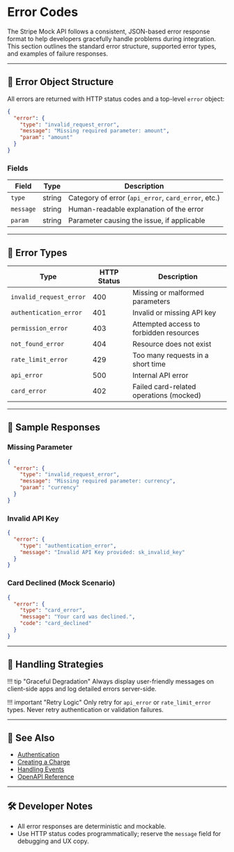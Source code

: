 # Error Codes

The Stripe Mock API follows a consistent, JSON-based error response format to help developers gracefully handle problems during integration. This section outlines the standard error structure, supported error types, and examples of failure responses.

---

## 🧩 Error Object Structure

All errors are returned with HTTP status codes and a top-level `error` object:

```json
{
  "error": {
    "type": "invalid_request_error",
    "message": "Missing required parameter: amount",
    "param": "amount"
  }
}
````

### Fields

| Field     | Type   | Description                                         |
| --------- | ------ | --------------------------------------------------- |
| `type`    | string | Category of error (`api_error`, `card_error`, etc.) |
| `message` | string | Human-readable explanation of the error             |
| `param`   | string | Parameter causing the issue, if applicable          |

---

## 🧱 Error Types

| Type                    | HTTP Status | Description                             |
| ----------------------- | ----------- | --------------------------------------- |
| `invalid_request_error` | 400         | Missing or malformed parameters         |
| `authentication_error`  | 401         | Invalid or missing API key              |
| `permission_error`      | 403         | Attempted access to forbidden resources |
| `not_found_error`       | 404         | Resource does not exist                 |
| `rate_limit_error`      | 429         | Too many requests in a short time       |
| `api_error`             | 500         | Internal API error                      |
| `card_error`            | 402         | Failed card-related operations (mocked) |

---

## 🔁 Sample Responses

### Missing Parameter

```json
{
  "error": {
    "type": "invalid_request_error",
    "message": "Missing required parameter: currency",
    "param": "currency"
  }
}
```

### Invalid API Key

```json
{
  "error": {
    "type": "authentication_error",
    "message": "Invalid API Key provided: sk_invalid_key"
  }
}
```

### Card Declined (Mock Scenario)

```json
{
  "error": {
    "type": "card_error",
    "message": "Your card was declined.",
    "code": "card_declined"
  }
}
```

---

## 🧠 Handling Strategies

!!! tip "Graceful Degradation"
Always display user-friendly messages on client-side apps and log detailed errors server-side.

!!! important "Retry Logic"
Only retry for `api_error` or `rate_limit_error` types. Never retry authentication or validation failures.

---

## 🧪 See Also

* [Authentication](../getting-started/authentication.md)
* [Creating a Charge](../api/creating-a-charge.md)
* [Handling Events](../api/handling-events.md)
* [OpenAPI Reference](../reference/openapi.md)

---

## 🛠️ Developer Notes

* All error responses are deterministic and mockable.
* Use HTTP status codes programmatically; reserve the `message` field for debugging and UX copy.


